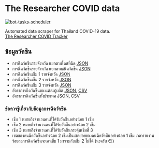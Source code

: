 # The Researcher COVID data
[![bot-tasks-scheduler](https://github.com/porames/the-researcher-covid-data/actions/workflows/main.yml/badge.svg)](https://github.com/porames/the-researcher-covid-data/actions/workflows/main.yml)
  
Automated data scraper for Thailand COVID-19 data.  
[The Researcher COVID Tracker](https://covid-19.researcherth.co)

## ข้อมูลวัคซีน
- การฉีดวัคซีนรายจังหวัด แยกตามโดสที่ฉีด [JSON](https://raw.githubusercontent.com/wiki/porames/the-researcher-covid-data/vaccination/provincial-vaccination.json)
- การฉีดวัคซีนรายจังหวัด แยกตามชนิดวัคซีน [JSON](https://raw.githubusercontent.com/wiki/porames/the-researcher-covid-data/vaccination/provincial-vaccination-by-manufacturer.json)
- การฉีดวัคซีนเข็ม 1 รายจังหวัด [JSON](https://raw.githubusercontent.com/wiki/porames/the-researcher-covid-data/vaccination/1st-dose-provincial-vaccination.json)
- การฉีดวัคซีนเข็ม 2 รายจังหวัด [JSON](https://raw.githubusercontent.com/wiki/porames/the-researcher-covid-data/vaccination/2nd-dose-provincial-vaccination.json)
- การฉีดวัคซีนเข็ม 3 รายจังหวัด [JSON](https://raw.githubusercontent.com/wiki/porames/the-researcher-covid-data/vaccination/3rd-dose-provincial-vaccination.json)
- อัตราการฉีดวัคซีนของแต่ละผู้ผลิต [JSON](https://raw.githubusercontent.com/wiki/porames/the-researcher-covid-data/vaccination/vaccine-manufacturer-timeseries.json), [CSV](https://raw.githubusercontent.com/wiki/porames/the-researcher-covid-data/vaccination/vaccine-manufacturer-timeseries.csv)  
- อัตราการฉีดวัคซีนทั้งประเทศ [JSON](https://raw.githubusercontent.com/wiki/porames/the-researcher-covid-data/vaccination/national-vaccination-timeseries.json), [CSV](https://raw.githubusercontent.com/wiki/porames/the-researcher-covid-data/vaccination/national-vaccination-timeseries.csv)

### ข้อควรรู้เกี่ยวกับข้อมูลการฉีดวัคซีน
- เข็ม 1 หมายถึงจำนวนคนที่ได้รับวัคซีนอย่างน้อย 1 เข็ม
- เข็ม 2 หมายถึงจำนวนคนที่ได้รับวัคซีนอย่างน้อย 2 เข็ม
- เข็ม 3 หมายถึงจำนวนคนที่ได้รับวัคซีนกระตุ้นเข็มที่ 3
- เซตของคนฉีดวัคซีนอย่างน้อย 2 เข็มเป็นเซตย่อยของคนฉีดวัคซีนอย่างน้อย 1 เข็ม เวลารายงานร้อยละการฉีดวัคซีนจะเอาเข็ม 1 มารวมกับเข็ม 2 ไม่ได้ (นะครับ 😏)

